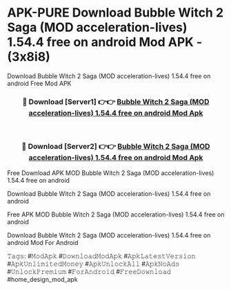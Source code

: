 # APK-PURE Download Bubble Witch 2 Saga (MOD acceleration-lives) 1.54.4 free on android Mod APK - (3x8i8)
Download Bubble Witch 2 Saga (MOD acceleration-lives) 1.54.4 free on android Free Mod APK

<div align="center">
<h3>🔴 Download [Server1] 👉👉 <a href="https://apk-comot.site?title=Bubble_Witch_2_Saga_(MOD_acceleration-lives)_1.54.4_free_on_android">Bubble Witch 2 Saga (MOD acceleration-lives) 1.54.4 free on android Mod Apk</a></h3><br>

<h3>🔴 Download [Server2] 👉👉 <a href="https://apk-comot.site?title=Bubble_Witch_2_Saga_(MOD_acceleration-lives)_1.54.4_free_on_android">Bubble Witch 2 Saga (MOD acceleration-lives) 1.54.4 free on android Mod Apk</a></h3>
</div>


Free Download APK MOD Bubble Witch 2 Saga (MOD acceleration-lives) 1.54.4 free on android

Download Bubble Witch 2 Saga (MOD acceleration-lives) 1.54.4 free on android 

Free APK MOD Bubble Witch 2 Saga (MOD acceleration-lives) 1.54.4 free on android 

Download Bubble Witch 2 Saga (MOD acceleration-lives) 1.54.4 free on android Mod For Android

𝚃𝚊𝚐𝚜: #𝙼𝚘𝚍𝙰𝚙𝚔 #𝙳𝚘𝚠𝚗𝚕𝚘𝚊𝚍𝙼𝚘𝚍𝙰𝚙𝚔 #𝙰𝚙𝚔𝙻𝚊𝚝𝚎𝚜𝚝𝚅𝚎𝚛𝚜𝚒𝚘𝚗 #𝙰𝚙𝚔𝚄𝚗𝚕𝚒𝚖𝚒𝚝𝚎𝚍𝙼𝚘𝚗𝚎𝚢 #𝙰𝚙𝚔𝚄𝚗𝚕𝚘𝚌𝚔𝙰𝚕𝚕 #𝙰𝚙𝚔𝙽𝚘𝙰𝚍𝚜 #𝚄𝚗𝚕𝚘𝚌𝚔𝙿𝚛𝚎𝚖𝚒𝚞𝚖 #𝙵𝚘𝚛𝙰𝚗𝚍𝚛𝚘𝚒𝚍 #𝙵𝚛𝚎𝚎𝙳𝚘𝚠𝚗𝚕𝚘𝚊𝚍 #home_design_mod_apk